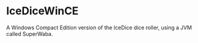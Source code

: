 # IceDiceWinCE
A Windows Compact Edition version of the IceDice dice roller, using a JVM called SuperWaba.
